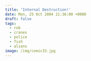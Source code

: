 ```yaml
---
title: 'Internal Destruction!'
date: Mon, 25 Oct 2004 21:36:00 +0000
draft: false
tags:
  - rob
  - cranes
  - police
  - fish
  - aliens
image: /img/comic33.jpg
---
```


